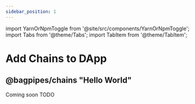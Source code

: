 ```yaml
---
sidebar_position: 1
---
```


import YarnOrNpmToggle from '@site/src/components/YarnOrNpmToggle';
import Tabs from '@theme/Tabs';
import TabItem from '@theme/TabItem';

# Add Chains to DApp
## @bagpipes/chains "Hello World"

Coming soon TODO


